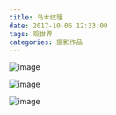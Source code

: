 ```yaml
---
title: 乌木纹理
date: 2017-10-06 12:33:00
tags: 观世界
categories: 摄影作品
---
```


![image](https://upload-images.jianshu.io/upload_images/940690-9339d6a2c9bcbb38.jpg?imageMogr2/auto-orient/strip%7CimageView2/2/w/1240)

![image](https://upload-images.jianshu.io/upload_images/940690-b88f4b1e3655ed39.jpg?imageMogr2/auto-orient/strip%7CimageView2/2/w/1240)

![image](https://upload-images.jianshu.io/upload_images/940690-c05dd7320b33c7e8.jpg?imageMogr2/auto-orient/strip%7CimageView2/2/w/1240)
